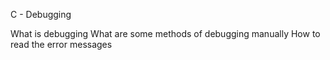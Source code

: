 C - Debugging

What is debugging
What are some methods of debugging manually
How to read the error messages